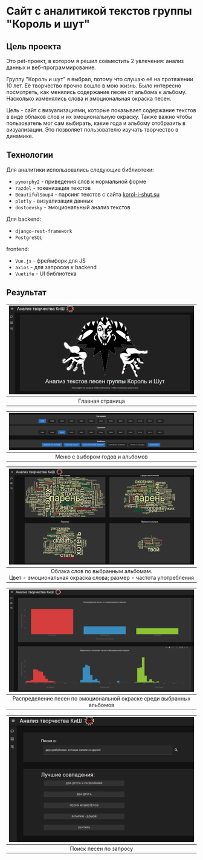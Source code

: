 # Сайт с аналитикой текстов группы "Король и шут"

## Цель проекта

Это pet-проект, в котором я решил совместить 2 увлечения: анализ данных и веб-программирование.


Группу "Король и шут" я выбрал, потому что слушаю её на протяжении 10 лет. 
Её творчество прочно вошло в мою жизнь. Было интересно посмотреть, как менялись
содержание песен от альбома к альбому. Насколько изменялись слова и эмоциональная 
окраска песен. 
 
Цель - сайт с визуализациями, которые показывает содержание текстов в виде облаков слов 
и их эмоциональную окраску. Также важно чтобы пользователь мог сам выбирать, 
какие года и альбому отобразить в визуализации. Это позволяет пользователю изучать творчество в динамике.

## Технологии

Для аналитики использовались следующие библиотеки:
* `pymorphy2` - приведения слов к нормальной форме
* `razdel` - токенизация текстов
* `BeautifulSoup4` - парсинг текстов с сайта [korol-i-shut.su](https://korol-i-shut.su/albums/)
* `plotly` - визуализация данных
* `dostoevsky` - эмоциональный анализ текстов


Для backend:
* `django-rest-framework` 
* `PostgreSQL`
  
frontend:
* `Vue.js` - фреймфорк для JS
* `axios` - для запросов к backend
* `Vuetife` - UI библиотека

## Результат


| ![Главная страница](https://github.com/VsevolodKozlov-git/korol-i-shut-web-drf/blob/assets/images/main.png) |
|:--:|
| Главная страница | 


| ![Меню с выбором годов и альбомов](https://github.com/VsevolodKozlov-git/korol-i-shut-web-drf/blob/assets/images/image.png) |
|:--:|
| Меню с выбором годов и альбомов | 


| ![Облако слов по выбранным альбомам](https://github.com/VsevolodKozlov-git/korol-i-shut-web-drf/blob/assets/images/image-1.png)  |
|:--:|
| Облака слов по выбранным альбомам. </br> Цвет - эмоциональная окраска слова; размер - частота употребления | 


| ![Распределение песен по эмоциональной окраске](https://github.com/VsevolodKozlov-git/korol-i-shut-web-drf/blob/assets/images/image-2.png)  |
|:--:|
| Распределение песен по эмоциональной окраске среди выбранных альбомов| 

| ![Поиск песен по запросу](https://github.com/VsevolodKozlov-git/korol-i-shut-web-drf/blob/assets/images/image-3.png) |
|:--:|
| Поиск песен по запросу | 

